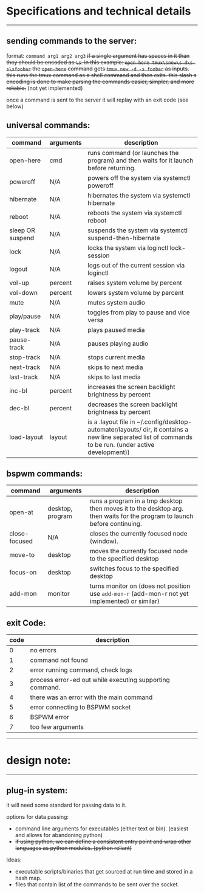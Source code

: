# Specifications and technical details
----

## sending commands to the server:
format: `command arg1 arg2 arg3`
~~if a single argument has spaces in it than they should be encoded as `\s`.
in this example: `open-here tmux\snew\s-d\s-s\sfoobar` the `open-here` command gets `tmux new -d -s foobar` as inputs. this runs the tmux command as a shell command and then exits. this slash s encoding is done to make parsing the commands easier, simpler, and more reliable.~~ (not yet implemented)

once a command is sent to the server it will replay with an exit code (see below)

## universal commands:
|command | arguments | description |
|--------|-----------|-------------|
|open-here | cmd | runs command (or launches the program) and then waits for it launch before returning. |
|poweroff | N/A | powers off the system via systemctl poweroff|
|hibernate | N/A | hibernates the system via systemctl hibernate|
|reboot | N/A | reboots the system via systemctl reboot|
|sleep OR suspend | N/A | suspends the system via systemctl suspend-then-hibernate|
|lock | N/A | locks the system via loginctl lock-session|
|logout | N/A | logs out of the current session via loginctl|
|vol-up | percent | raises system volume by percent|
|vol-down | percent | lowers system volume by percent|
|mute | N/A | mutes system audio|
|play/pause | N/A | toggles from play to pause and vice versa  |
|play-track | N/A | plays paused media|
|pause-track | N/A | pauses playing audio|
|stop-track | N/A | stops current media|
|next-track | N/A | skips to next media|
|last-track | N/A | skips to last media|
|inc-bl | percent | increases the screen backlight brightness by percent|
|dec-bl | percent | decreases the screen backlight brightness by percent|
|load-layout | layout | is a .layout file in ~/.config/desktop-automater/layouts/ dir, it contains a new line separated list of commands to be run. (under active development))

## bspwm commands:
|command | arguments | description |
|--------|-----------|-------------|
|open-at | desktop, program | runs a program in a tmp desktop then moves it to the desktop arg. then waits for the program to launch before continuing. |
|close-focused | N/A | closes the currently focused node (window).|
|move-to | desktop | moves the currently focused node to the specified desktop|
|focus-on | desktop | switches focus to the specified desktop|
|add-mon | monitor | turns monitor on (does not position use `add-mon-r` (add-mon-r not yet implemented) or similar)|

## exit Code:
|code | description |
|-----|-------------|
|0    |  no errors
|1    |  command not found
|2    |  error running command, check logs
|3    |  process error-ed out while executing supporting command.
|4    |  there was an error with the main command
|5    |  error connecting to BSPWM socket
|6    |  BSPWM error
|7    |  too few arguments

---
# design note:
---
## plug-in system:

it will need some standard for passing data to it.

options for data passing:

- command line arguments for executables (either text or bin). (easiest and allows for abandoning python)
- ~~if using python, we can define a consistent entry point and wrap other languages as python modules. (python reliant)~~

Ideas:

- executable scripts/binaries that get sourced at run time and stored in a hash map.
- files that contain list of the commands to be sent over the socket.
